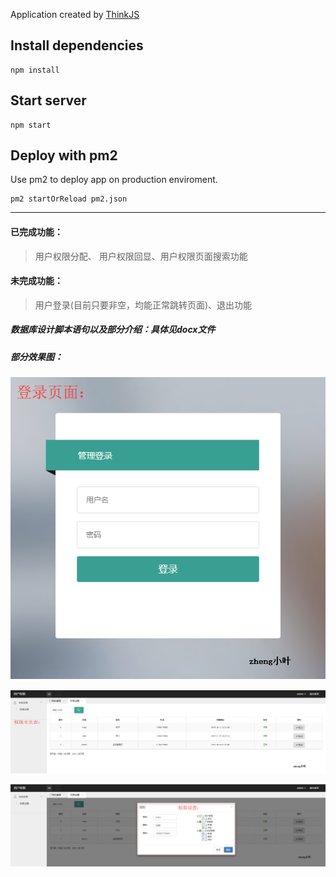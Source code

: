 
Application created by [ThinkJS](http://www.thinkjs.org)

## Install dependencies

```
npm install
```

## Start server

```
npm start
```

## Deploy with pm2

Use pm2 to deploy app on production enviroment.

```
pm2 startOrReload pm2.json
```

***
#### 已完成功能：
> 用户权限分配、 用户权限回显、用户权限页面搜索功能
#### 未完成功能：
> 用户登录(目前只要非空，均能正常跳转页面)、退出功能
##### 数据库设计脚本语句以及部分介绍：具体见docx文件
##### 部分效果图：
![登录页面](https://github.com/zhengyeye/jurisdiction/blob/master/1.png)

![权限主页面](https://github.com/zhengyeye/jurisdiction/blob/master/2.png)

![权限设置](https://github.com/zhengyeye/jurisdiction/blob/master/3.png)


